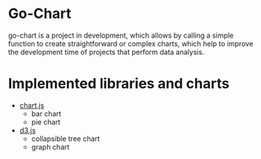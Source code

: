 # Go-Chart

go-chart is a project in development, which allows by calling a simple function to create straightforward or complex charts, which help to improve the development time of projects that perform data analysis.

# Implemented libraries and charts
* <a href="https://www.chartjs.org/">chart.js</a>
    * bar chart
    * pie chart
* <a href="https://d3js.org/">d3.js</a>
    * collapsible tree chart
    * graph chart